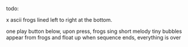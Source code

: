 todo:

x ascii frogs lined left to right at the bottom.

one play button below, upon press, frogs sing short melody
tiny bubbles appear from frogs and float up
when sequence ends, everything is over
